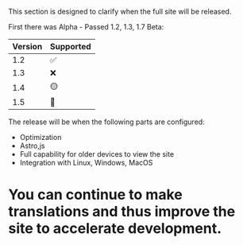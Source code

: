 This section is designed to clarify when the full site will be released.

First there was 
Alpha - Passed 1.2, 1.3, 1.7
Beta:

| Version | Supported          |
| ------- | ------------------ |
| 1.2   | :white_check_mark: |
| 1.3   | :x:                |
| 1.4   | :yellow_circle: |
| 1.5   | 🔨                |

The release will be when the following parts are configured:
- Optimization
- Astro,js
- Full capability for older devices to view the site
- Integration with Linux, Windows, MacOS

# You can continue to make translations and thus improve the site to accelerate development.
